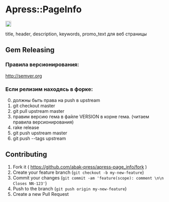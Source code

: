 # Apress::PageInfo

<a href="http://dolly.railsc.ru/projects/181/builds/latest/?ref=master"><img src="http://dolly.railsc.ru/badges/abak-press/apress-page_info/master" height="18"></a>

title, header, description, keywords, promo_text для веб страницы

## Gem Releasing

### Правила версионирования:

http://semver.org

### Если релизим находясь в форке:

0. должны быть права на push в upstream
1. git checkout master
2. git pull upstream master
3. правим версию гема в файле VERSION в корне гема. (читаем правила версионирования)
4. rake release
5. git push upstream master
6. git push --tags upstream

## Contributing

1. Fork it ( https://github.com/abak-press/apress-page_info/fork )
2. Create your feature branch (`git checkout -b my-new-feature`)
3. Commit your changes (`git commit -am 'feature(scope): comment \n\n Closes NN-123'`)
4. Push to the branch (`git push origin my-new-feature`)
5. Create a new Pull Request
